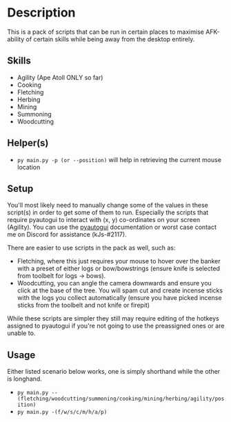 # Description
This is a pack of scripts that can be run in certain places to maximise AFK-ability of certain skills while being away from the desktop entirely.

## Skills
- Agility (Ape Atoll ONLY so far)
- Cooking
- Fletching
- Herbing
- Mining
- Summoning
- Woodcutting

## Helper(s)
- `py main.py -p (or --position)` will help in retrieving the current mouse location

## Setup
You'll most likely need to manually change some of the values in these script(s) in order to get some of them to run. Especially the scripts that require pyautogui to interact with (x, y) co-ordinates on your screen (Agility). You can use the [pyautogui](https://pyautogui.readthedocs.io/en/latest/) documentation or worst case contact me on Discord for assistance (kJs-#2117).

There are easier to use scripts in the pack as well, such as:
- Fletching, where this just requires your mouse to hover over the banker with a preset of either logs or bow/bowstrings (ensure knife is selected from toolbelt for logs -> bows).
- Woodcutting, you can angle the camera downwards and ensure you click at the base of the tree. You will spam cut and create incense sticks with the logs you collect automatically (ensure you have picked incense sticks from the toolbelt and not knife or firepit)

While these scripts are simpler they still may require editing of the hotkeys assigned to pyautogui if you're not going to use the preassigned ones or are unable to.

## Usage
Either listed scenario below works, one is simply shorthand while the other is longhand.
- `py main.py --(fletching/woodcutting/summoning/cooking/mining/herbing/agility/position)`
- `py main.py -(f/w/s/c/m/h/a/p)`
